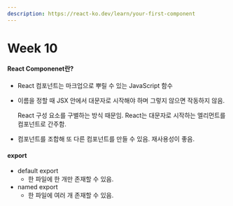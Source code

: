```yaml
---
description: https://react-ko.dev/learn/your-first-component
---
```


# Week 10

#### React Componenet란?

* React 컴포넌트는 마크업으로 뿌릴 수 있는 JavaScript 함수
*   이름을 정할 때 JSX 안에서 대문자로 시작해야 하며 그렇지 않으면 작동하지 않음.

    React 구성 요소를 구별하는 방식 때문임. React는 대문자로 시작하는 엘리먼트를 컴포넌트로 간주함.
* 컴포넌트를 조합해 또 다른 컴포넌트를 만들 수 있음. 재사용성이 좋음.

#### export

* default export
  * 한 파일에 한 개만 존재할 수 있음.
* named export
  * 한 파일에 여러 개 존재할 수 있음.

